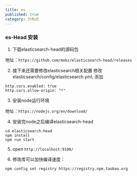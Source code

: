 ```yaml
---
title: es
published: true
category: 分布式
---
```


### es-Head 安装

1.	下载elasticsearch-head的源码包

地址：`https://github.com/mobz/elasticsearch-head/releases`

2.	接下来还需要修改elasticsearch相关配置
 修改 elasticsearch/config/elasticsearch.yml, 添加
```
http.cors.enabled: true
http.cors.allow-origin: "*"
```

3.	安装node运行环境

地址：`https://nodejs.org/en/download/`

4.	安装完node之后编译elasticsearch-head
```
cd elasticsearch-head
npm install
npm run start
```
5.	open `http://localhost:9100/`

6.	修改库可以加快编译速度：
```
npm config set registry https://registry.npm.taobao.org
```